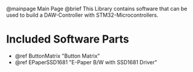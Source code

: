 @mainpage	Main Page
@brief		This Library contains software that can be used to build a DAW-Controller with STM32-Microcontrollers.

# Included Software Parts
- @ref ButtonMatrix	"Button Matrix" <br>
- @ref EPaperSSD1681	"E-Paper B/W with SSD1681 Driver" <br>

